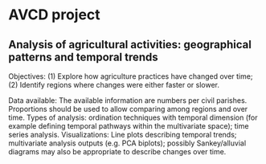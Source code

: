 # AVCD project

## Analysis of agricultural activities: geographical patterns and temporal trends
Objectives: 
(1) Explore how agriculture practices have changed over time; 
(2) Identify regions where changes were either faster or slower.

Data available: The available information are numbers per civil parishes. Proportions should be used to allow comparing among regions and over time.
Types of analysis: ordination techniques with temporal dimension (for example defining temporal pathways within the multivariate space); time series analysis.
Visualizations: Line plots describing temporal trends; multivariate analysis outputs (e.g. PCA biplots); possibly Sankey/alluvial diagrams may also be appropriate to describe changes over time.

